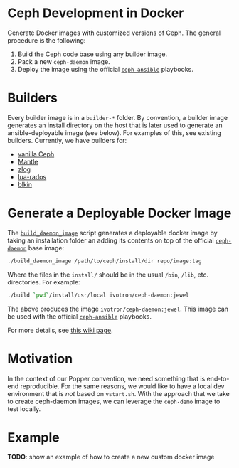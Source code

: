 # Ceph Development in Docker

Generate Docker images with customized versions of Ceph. The general 
procedure is the following:

 1. Build the Ceph code base using any builder image.
 2. Pack a new `ceph-daemon` image.
 3. Deploy the image using the official 
    [`ceph-ansible`](https://github.com/ceph/ceph-ansible) playbooks.

# Builders

Every builder image is in a `builder-*` folder. By convention, a 
builder image generates an install directory on the host that is later 
used to generate an ansible-deployable image (see below). For examples 
of this, see existing builders. Currently, we have builders for:

 * [vanilla Ceph](builder-base)
 * [Mantle](builder-mantle)
 * [zlog](builder-zlog)
 * [lua-rados](builder-luarados)
 * [blkin](builder-blkin)

# Generate a Deployable Docker Image

The [`build_daemon_image`](./generate_daemon) script generates a 
deployable docker image by taking an installation folder an adding its 
contents on top of the official 
[`ceph-daemon`](https://github.com/ceph-docker/) base image:

```bash
./build_daemon_image /path/to/ceph/install/dir repo/image:tag
```

Where the files in the `install/` should be in the usual `/bin`, 
`/lib`, etc. directories. For example:

```bash
./build `pwd`/install/usr/local ivotron/ceph-daemon:jewel
```

The above produces the image `ivotron/ceph-daemon:jewel`. This image 
can be used with the official 
[`ceph-ansible`](https://github.com/ceph/ceph-ansible) playbooks.

For more details, see [this wiki 
page](https://github.com/ivotron/wiki).

# Motivation

In the context of our Popper convention, we need something that is 
end-to-end reproducible. For the same reasons, we would like to have a 
local dev environment that is _not_ based on `vstart.sh`. With the 
approach that we take to create ceph-daemon images, we can leverage 
the `ceph-demo` image to test locally.

# Example

**TODO**: show an example of how to create a new custom docker image
